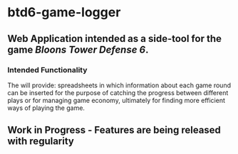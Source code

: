 # btd6-game-logger

## Web Application intended as a side-tool for the game *Bloons Tower Defense 6*.

### Intended Functionality

The will provide: spreadsheets in which information about each game round can be inserted for the purpose of catching the progress between different plays or for managing game economy, ultimately for finding more efficient ways of playing the game.

## Work in Progress - Features are being released with regularity